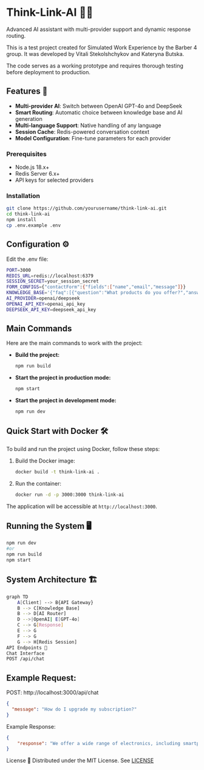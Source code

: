 # Think-Link-AI 🤖✨

Advanced AI assistant with multi-provider support and dynamic response routing.

This is a test project created for Simulated Work Experience by the Barber 4 group. It was developed by Vitali Stekolshchykov and Kateryna Butska.

The code serves as a working prototype and requires thorough testing before deployment to production.


## Features 🚀

- **Multi-provider AI**: Switch between OpenAI GPT-4o and DeepSeek
- **Smart Routing**: Automatic choice between knowledge base and AI generation
- **Multi-language Support**: Native handling of any language
- **Session Cache**: Redis-powered conversation context
- **Model Configuration**: Fine-tune parameters for each provider


### Prerequisites
- Node.js 18.x+
- Redis Server 6.x+
- API keys for selected providers


### Installation
```bash
git clone https://github.com/yourusername/think-link-ai.git
cd think-link-ai
npm install
cp .env.example .env
```

## Configuration ⚙️
Edit the .env file:


```bash
PORT=3000
REDIS_URL=redis://localhost:6379
SESSION_SECRET=your_session_secret
FORM_CONFIGS={"contactForm":{"fields":["name","email","message"]}}
KNOWLEDGE_BASE='{"faq":[{"question":"What products do you offer?","answer":"We offer a wide range of electronics, including smartphones, laptops, and accessories."},{"question":"What are your shipping options?","answer":"We provide standard and express shipping options. Standard shipping is free for orders over $50."},{"question":"What is your return policy?","answer":"You can return any product within 30 days of purchase for a full refund. Please ensure the item is in its original condition."},{"question":"Do you offer customer support?","answer":"Yes, our customer support team is available 24/7 via live chat and email."},{"question":"Are there any ongoing promotions?","answer":"Currently, we have a 10% discount on all accessories. Use code 'ACCESSORY10' at checkout."}]}'
AI_PROVIDER=openai/deepseek
OPENAI_API_KEY=openai_api_key
DEEPSEEK_API_KEY=deepseek_api_key
```


## Main Commands

Here are the main commands to work with the project:

- **Build the project:**
  ```bash
  npm run build
  ```

- **Start the project in production mode:**
  ```bash
  npm start
  ```

- **Start the project in development mode:**
  ```bash
  npm run dev
  ```

## Quick Start with Docker 🛠️

To build and run the project using Docker, follow these steps:

1. Build the Docker image:
   ```bash
   docker build -t think-link-ai .
   ```

2. Run the container:
   ```bash
   docker run -d -p 3000:3000 think-link-ai
   ```

The application will be accessible at `http://localhost:3000`.


## Running the System 🖥️
```bash
npm run dev
#or
npm run build
npm start
```

## System Architecture 🏗️

```bash
graph TD
    A[Client] --> B{API Gateway}
    B --> C[Knowledge Base]
    B --> D[AI Router]
    D -->|OpenAI| E[GPT-4o]
    C --> G[Response]
    E --> G
    F --> G
    G --> H[Redis Session]
API Endpoints 📡
Chat Interface
POST /api/chat
```

## Example Request:

POST: http://localhost:3000/api/chat
```JSON
{
  "message": "How do I upgrade my subscription?"
}

```

Example Response:


```JSON
{
    "response": "We offer a wide range of electronics, including smartphones, laptops, and accessories."
}
```

License 📄
Distributed under the MIT License. See  [LICENSE](https://opensource.org/license/MIT)
